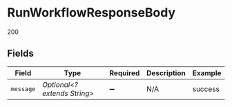 # RunWorkflowResponseBody

200


## Fields

| Field                        | Type                         | Required                     | Description                  | Example                      |
| ---------------------------- | ---------------------------- | ---------------------------- | ---------------------------- | ---------------------------- |
| `message`                    | *Optional<? extends String>* | :heavy_minus_sign:           | N/A                          | success                      |